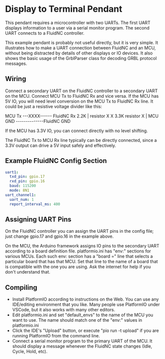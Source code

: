 # Display to Terminal Pendant

This pendant requires a microcontroller with two UARTs.  The first
UART displays information to a user via a serial monitor program.
The second UART connects to a FluidNC controller.

This example pendant is probably not useful directly, but it is very
simple. It illustrates how to make a UART connection
between FluidNC and an MCU, without being distracted by details of
other displays or IO devices.  It also shows the basic usage of
the GrblParser class for decoding GRBL protocol messages.

## Wiring

Connect a secondary UART on the FluidNC controller to a secondary UART
on the MCU.  Connect MCU Tx to FluidNC Rx and vice versa.  If the MCU
has 5V IO, you will need level conversion on the MCU Tx to FluidNC Rx
line.  It could be just a resistive voltage divider like this:

  MCU Tx  ---XXXX------ FluidNC Rx
             2.2K  |
         resistor  X
                   X 3.3K resistor
                   X
                   |
  MCU GND --------------FluidNC GND


If the MCU has 3.3V IO, you can connect directly with no level shifting.

The FluidNC Tx to MCU Rx line typically can be directly connected,
since a 3.3V output can drive a 5V input safely and effectively.

## Example FluidNC Config Section

```yaml
uart1:
  txd_pin: gpio.17
  rxd_pin: gpio.16
  baud: 115200
  mode: 8N1
uart_channel1:
  uart_num: 1
  report_interval_ms: 400
```

## Assigning UART Pins

On the FluidNC controller you can assign the UART pins in the config file; just change gpio.17 and gpio.16 in the example above.

On the MCU, the Arduino framework assigns IO pins to the secondary UART according to a board definition file.  platformio.ini has "env:" sections for various MCUs.  Each such env: section has a "board =" line that selects a particular board that has that MCU.  Set that line to the name of a board that is compatible with the one you are using.  Ask the internet for help if you don't understand that.

## Compiling

* Install PlatformIO according to instructions on the Web.  You can use any IDE/editing environment that you like.  Many people use PlatformIO under VSCode, but it also works with many other editors.
* Edit platformio.ini and set "default_envs" to the name of the MCU you want to use.  The name should match one of the "env:" values in platformio.ini
* Click the IDE's "Upload" button, or execute "pio run -t upload" if you are running PlatformIO from the command line.
* Connect a serial monitor program to the primary UART of the MCU.  It should display a message whenever the FluidNC state changes (Idle, Cycle, Hold, etc).
